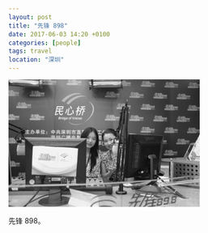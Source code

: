 ```yaml
---
layout: post
title: "先锋 898"
date: 2017-06-03 14:20 +0100
categories: [people]
tags: travel
location: "深圳"
---
```


<img src="/img/2017/20170603-DSCF3195.jpg" alt="先锋 898" style="width: 75%; height: 75%"/>

先锋 898。

